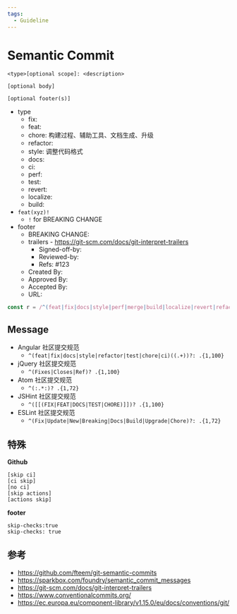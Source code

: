 ```yaml
---
tags:
  - Guideline
---
```


# Semantic Commit

```
<type>[optional scope]: <description>

[optional body]

[optional footer(s)]
```

- type
  - fix:
  - feat:
  - chore: 构建过程、辅助工具、文档生成、升级
  - refactor:
  - style: 调整代码格式
  - docs:
  - ci:
  - perf:
  - test:
  - revert:
  - localize:
  - build:
- `feat(xyz)!`
  - `!` for BREAKING CHANGE
- footer
  - BREAKING CHANGE:
  - trailers - https://git-scm.com/docs/git-interpret-trailers
    - Signed-off-by:
    - Reviewed-by:
    - Refs: #123
  - Created By:
  - Approved By:
  - Accepted By:
  - URL:

```js
const r = /^(feat|fix|docs|style|perf|merge|build|localize|revert|refactor|test|chore|ci)([(].+？[)])?!?: .{1,120}/;
```

## Message

- Angular 社区提交规范
  - `^(feat|fix|docs|style|refactor|test|chore|ci)((.+))?: .{1,100}`
- jQuery 社区提交规范
  - `^(Fixes|Closes|Ref)? .{1,100}`
- Atom 社区提交规范
  - `^(:.*:)? .{1,72}`
- JSHint 社区提交规范
  - `^([[(FIX|FEAT|DOCS|TEST|CHORE)]])? .{1,100}`
- ESLint 社区提交规范
  - `^(Fix|Update|New|Breaking|Docs|Build|Upgrade|Chore)?: .{1,72}`

## 特殊

**Github**

```
[skip ci]
[ci skip]
[no ci]
[skip actions]
[actions skip]
```

**footer**

```
skip-checks:true
skip-checks: true
```

## 参考

- https://github.com/fteem/git-semantic-commits
- https://sparkbox.com/foundry/semantic_commit_messages
- https://git-scm.com/docs/git-interpret-trailers
- https://www.conventionalcommits.org/
- https://ec.europa.eu/component-library/v1.15.0/eu/docs/conventions/git/
